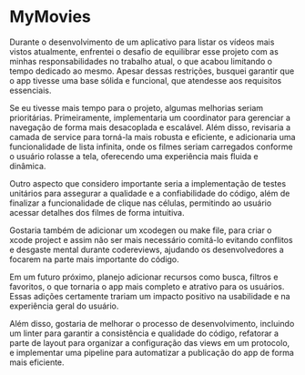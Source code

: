 # MyMovies

Durante o desenvolvimento de um aplicativo para listar os vídeos mais vistos atualmente, enfrentei o desafio de equilibrar esse projeto com as minhas responsabilidades no trabalho atual, o que acabou limitando o tempo dedicado ao mesmo. Apesar dessas restrições, busquei garantir que o app tivesse uma base sólida e funcional, que atendesse aos requisitos essenciais.

Se eu tivesse mais tempo para o projeto, algumas melhorias seriam prioritárias. Primeiramente, implementaria um coordinator para gerenciar a navegação de forma mais desacoplada e escalável. Além disso, revisaria a camada de service para torná-la mais robusta e eficiente, e adicionaria uma funcionalidade de lista infinita, onde os filmes seriam carregados conforme o usuário rolasse a tela, oferecendo uma experiência mais fluida e dinâmica.

Outro aspecto que considero importante seria a implementação de testes unitários para assegurar a qualidade e a confiabilidade do código, além de finalizar a funcionalidade de clique nas células, permitindo ao usuário acessar detalhes dos filmes de forma intuitiva. 

Gostaria também de adicionar um xcodegen ou make file, para criar o xcode project e assim não ser mais necessário comitá-lo evitando conflitos e desgaste mental durante codereviews, ajudando os desenvolvedores a focarem na parte mais importante do código.

Em um futuro próximo, planejo adicionar recursos como busca, filtros e favoritos, o que tornaria o app mais completo e atrativo para os usuários. Essas adições certamente trariam um impacto positivo na usabilidade e na experiência geral do usuário.

Além disso, gostaria de melhorar o processo de desenvolvimento, incluindo um linter para garantir a consistência e qualidade do código, refatorar a parte de layout para organizar a configuração das views em um protocolo, e implementar uma pipeline para automatizar a publicação do app de forma mais eficiente.

